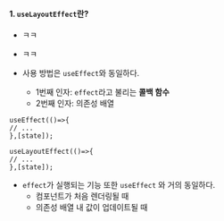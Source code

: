 
#### 1. `useLayoutEffect`란?

- ㅋㅋ
- ㅋㅋ


- 사용 방법은 `useEffect`와 동일하다.
	- 1번째 인자: `effect`라고 불리는 **콜백 함수**
	- 2번째 인자: 의존성 배열
```tsx
useEffect(()=>{
// ...
},[state]);

useLayoutEffect(()=>{
// ...
},[state]);
```

- `effect`가 실행되는 기능 또한 `useEffect` 와 거의 동일하다.
	- 컴포넌트가 처음 렌더링될 때
	- 의존성 배열 내 값이 업데이트될 때
